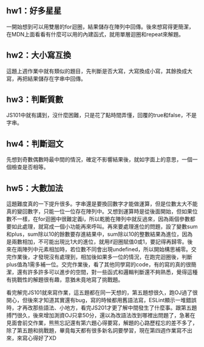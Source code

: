 ## hw1：好多星星
一開始想到可以用雙層的for迴圈，結果儲存在陣列中回傳。後來想寫得更簡潔，在MDN上面看看有什麼可以用的內建函式，就用單層迴圈和repeat來解題。

## hw2：大小寫互換
這題上週作業中就有類似的題目，先判斷是否大寫，大寫換成小寫，其餘換成大寫，再把結果儲存在字串中回傳。

## hw3：判斷質數
JS101中就有講到，沒什麼困難，只是花了點時間弄懂，回覆的true和false，不是字串。

## hw4：判斷迴文
先想到奇數偶數時最中間的情況，確定不影響結果後，就如字面上的意思，一個一個檢查是否相等。

## hw5：大數加法
這題難度真的一下提升很多。字串還是要換回數字才能做運算，但是位數太大不能真的變回數字，只能一位一位存在陣列中。又想到運算時是從後面開始，但如果位數不一樣，在for迴圈中很難定義i，所以乾脆在陣列中就反過來，因為兩個參數都要如此處理，就寫成一個小功能再來呼叫。再來要處理進位的問題，設了變數sum和plus，sum除以10的餘數要存進結果中，sum除以10的整數結果為進位，因為是兩數相加，不可能出現比1大的進位，就用if迴圈賦值0或1，要記得再歸零。後來在兩陣列中元素相加時，若位數不同會出現undefined，所以開始構思補零。交完作業後，才發現沒有處理到，相加後如果多一位的情況，在跑完迴圈後，判斷plus值為1需多補一位。交完作業後，看了其他同學寫的code，有的寫的真的很簡潔，還有許多許多可以進步的空間，對一些函式和邏輯判斷還不夠熟悉，覺得這種有挑戰性的解題很有趣，意猶未竟地寫了挑戰題。

看完解完JS101就來寫作業，這五題都在同一天想的，第五題想很久，跑OJ過了很開心，但後來才知道其實還有bug，寫的時候都用舊語法寫，ESLint顯示一堆錯誤時，才再改那些語法、小地方，看完JS201才更了解中間發生了什麼事。跟第五題搏鬥很久，後來增加測資OJ只拿50分，還以為改語法改到哪裡出問題了，急著在見面會前交作業，熊熊忘記還有第六題心得要寫，解題的心路歷程忘的差不多了，除了第五題和挑戰題，畢竟每天都有很多新名詞要學習，現在第四週作業寫不出來，來寫心得好了XD

